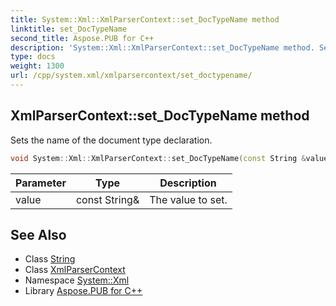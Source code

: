 ```yaml
---
title: System::Xml::XmlParserContext::set_DocTypeName method
linktitle: set_DocTypeName
second_title: Aspose.PUB for C++
description: 'System::Xml::XmlParserContext::set_DocTypeName method. Sets the name of the document type declaration in C++.'
type: docs
weight: 1300
url: /cpp/system.xml/xmlparsercontext/set_doctypename/
---
```

## XmlParserContext::set_DocTypeName method


Sets the name of the document type declaration.

```cpp
void System::Xml::XmlParserContext::set_DocTypeName(const String &value)
```


| Parameter | Type | Description |
| --- | --- | --- |
| value | const String\& | The value to set. |

## See Also

* Class [String](../../../system/string/)
* Class [XmlParserContext](../)
* Namespace [System::Xml](../../)
* Library [Aspose.PUB for C++](../../../)
